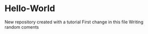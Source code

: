 # Hello-World
New repository created with a tutorial
First change in this file
Writing random coments
